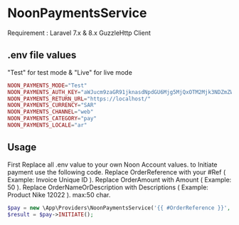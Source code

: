# NoonPaymentsService
Requirement :
Laravel 7.x & 8.x
GuzzleHttp Client

## .env file values 
"Test" for test mode & "Live" for live mode
```php
NOON_PAYMENTS_MODE="Test"
NOON_PAYMENTS_AUTH_KEY="aWJucm9zaGR91jknasdNpdGU6Mjg5MjQxOTM2Mjk3NDZmZWIwY2E0OTYxNzZkZGExMTg="
NOON_PAYMENTS_RETURN_URL="https://localhost/"
NOON_PAYMENTS_CURRENCY="SAR"
NOON_PAYMENTS_CHANNEL="web"
NOON_PAYMENTS_CATEGORY="pay"
NOON_PAYMENTS_LOCALE="ar"
```

## Usage
First Replace all .env value to your own Noon Account values.
to Initiate payment use the following code.
Replace OrderReference with your #Ref ( Example: Invoice Unique ID ).
Replace OrderAmount with Amount ( Example: 50 ).
Replace OrderNameOrDescription with Descriptions  ( Example: Product Nike 12022 ). max:50 char.

```php
$pay = new \App\Providers\NoonPaymentsService('{{ #OrderReference }}','{{ $OrderAmount }}','{{ $OrderNameOrDescription}}');
$result = $pay->INITIATE();
```
